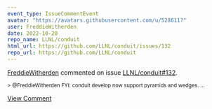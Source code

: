 ```yaml
---
event_type: IssueCommentEvent
avatar: "https://avatars.githubusercontent.com/u/528611?"
user: FreddieWitherden
date: 2022-10-20
repo_name: LLNL/conduit
html_url: https://github.com/LLNL/conduit/issues/132
repo_url: https://github.com/LLNL/conduit
---
```


<a href='https://github.com/FreddieWitherden' target='_blank'>FreddieWitherden</a> commented on issue <a href='https://github.com/LLNL/conduit/issues/132' target='_blank'>LLNL/conduit#132</a>.

<small>> @FreddieWitherden FYI: conduit develop now support pyramids and wedges....</small>

<a href='https://github.com/LLNL/conduit/issues/132' target='_blank'>View Comment</a>